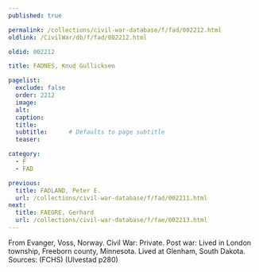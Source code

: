 ```yaml
---
published: true

permalink: /collections/civil-war-database/f/fad/002212.html
oldlink: /CivilWar/db/f/fad/002212.html

oldid: 002212

title: FADNES, Knud Gullicksen

pagelist:
  exclude: false
  order: 2212
  image: 
  alt:
  caption:
  title:
  subtitle:      # Defaults to page subtitle
  teaser:

category: 
  - F 
  - FAD

previous:
  title: FADLAND, Peter E.
  url: /collections/civil-war-database/f/fad/002211.html  
next:
  title: FAEGRE, Gerhard
  url: /collections/civil-war-database/f/fae/002213.html   
---
```

From Evanger, Voss, Norway. Civil War: Private. Post war: Lived in London township, Freeborn county, Minnesota. Lived at Glenham, South Dakota. Sources: (FCHS) (Ulvestad p280)